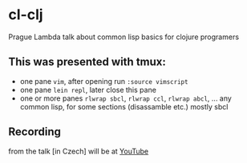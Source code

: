 # cl-clj
Prague Lambda talk about common lisp basics for clojure programers

## This was presented with tmux:
* one pane `vim`, after opening run `:source vimscript`
* one pane `lein repl`, later close this pane
* one or more panes `rlwrap sbcl`, `rlwrap ccl`, `rlwrap abcl`, ... any common
  lisp, for some sections (disassamble etc.) mostly sbcl

## Recording
from the talk [in Czech] will be at
[YouTube](https://www.youtube.com/channel/UCn-HnSSNrxOCqSHyC2Q1gug)
